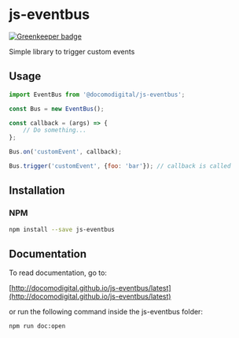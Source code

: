# js-eventbus

[![Greenkeeper badge](https://badges.greenkeeper.io/docomodigital/js-eventbus.svg)](https://greenkeeper.io/)

Simple library to trigger custom events

## Usage
```javascript
import EventBus from '@docomodigital/js-eventbus';

const Bus = new EventBus();

const callback = (args) => {
    // Do something...
};

Bus.on('customEvent', callback);

Bus.trigger('customEvent', {foo: 'bar'}); // callback is called
```

## Installation

### NPM
```bash
npm install --save js-eventbus
```

## Documentation

To read documentation, go to:

[http://docomodigital.github.io/js-eventbus/latest](http://docomodigital.github.io/js-eventbus/latest)

or run the following command inside the js-eventbus folder: 
```bash
npm run doc:open
```